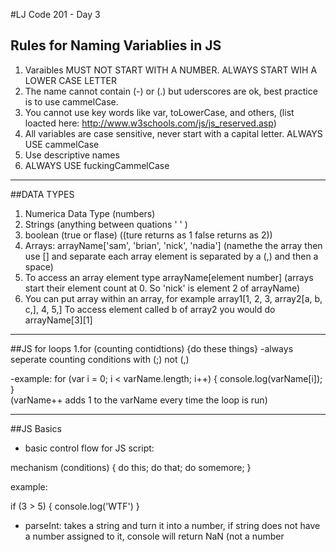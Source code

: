 #LJ Code 201 - Day 3		

## Rules for Naming Variablies in JS
1. Varaibles MUST NOT START WITH A NUMBER. ALWAYS START WIH A LOWER CASE LETTER
2. The name cannot contain (-) or (.) but uderscores are ok, best practice is to use cammelCase. 
3. You cannot use key words like var, toLowerCase, and others, (list loacted here: http://www.w3schools.com/js/js_reserved.asp)
4. All variables are case sensitive, never start with a capital letter. ALWAYS USE cammelCase 
5. Use descriptive names
6. ALWAYS USE fuckingCammelCase


---
##DATA TYPES
1. Numerica Data Type (numbers)
2. Strings (anything between quations ' ' )
3. boolean (true or flase) ((ture returns as 1 false returns as 2))
4. Arrays: arrayName['sam', 'brian', 'nick', 'nadia'] (namethe the array then use [] and separate each array element is separated by a (,) and then a space)
5. To access an array element type arrayName[element number] (arrays start their element count at 0. So 'nick' is element 2 of arrayName)
5. You can put array within an array, for example array1[1, 2, 3, array2[a, b, c,], 4, 5,] To access element called b of array2 you would do arrayName[3][1]

---
##JS for loops
1.for (counting contidtions) {do these things}
-always seperate counting conditions with (;) not (,)

-example: for (var i = 0; i < varName.length; i++) {
	console.log(varName[i]);
	}  
(varName++ adds 1 to the varName every time the loop is run) 

---
##JS Basics

- basic control flow for JS script: 

mechanism (conditions) {
	do this;
	do that;
	do somemore;
	}
	
example: 

if (3 > 5) {
	console.log('WTF') }
	
- parseInt: takes a string and turn it into a number, if string does not have a number assigned to it, console will return NaN (not a number
	

	
